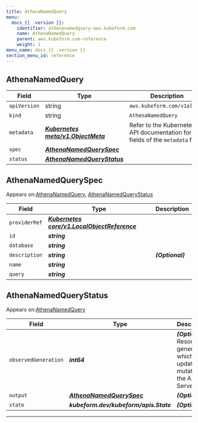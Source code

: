 ```yaml
---
title: AthenaNamedQuery
menu:
  docs_{{ .version }}:
    identifier: athenanamedquery-aws.kubeform.com
    name: AthenaNamedQuery
    parent: aws.kubeform.com-reference
    weight: 1
menu_name: docs_{{ .version }}
section_menu_id: reference
---
```


## AthenaNamedQuery
| Field | Type | Description |
| ------ | ----- | ----------- |
| `apiVersion` | string | `aws.kubeform.com/v1alpha1` |
|    `kind` | string | `AthenaNamedQuery` |
| `metadata` | ***[Kubernetes meta/v1.ObjectMeta](https://kubernetes.io/docs/reference/generated/kubernetes-api/v1.13/#objectmeta-v1-meta)***|Refer to the Kubernetes API documentation for the fields of the `metadata` field.|
| `spec` | ***[AthenaNamedQuerySpec](#athenanamedqueryspec)***||
| `status` | ***[AthenaNamedQueryStatus](#athenanamedquerystatus)***||
## AthenaNamedQuerySpec

Appears on:[AthenaNamedQuery](#athenanamedquery), [AthenaNamedQueryStatus](#athenanamedquerystatus)

| Field | Type | Description |
| ------ | ----- | ----------- |
| `providerRef` | ***[Kubernetes core/v1.LocalObjectReference](https://kubernetes.io/docs/reference/generated/kubernetes-api/v1.13/#localobjectreference-v1-core)***||
| `id` | ***string***||
| `database` | ***string***||
| `description` | ***string***| ***(Optional)*** |
| `name` | ***string***||
| `query` | ***string***||
## AthenaNamedQueryStatus

Appears on:[AthenaNamedQuery](#athenanamedquery)

| Field | Type | Description |
| ------ | ----- | ----------- |
| `observedGeneration` | ***int64***| ***(Optional)*** Resource generation, which is updated on mutation by the API Server.|
| `output` | ***[AthenaNamedQuerySpec](#athenanamedqueryspec)***| ***(Optional)*** |
| `state` | ***kubeform.dev/kubeform/apis.State***| ***(Optional)*** |
---

